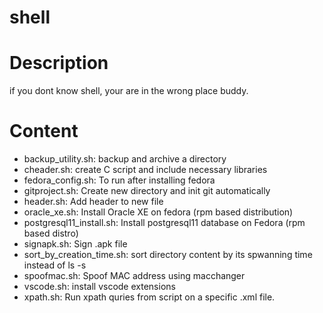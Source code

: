 # shell

# Description
if you dont know shell, your are in the wrong place buddy.



# Content

  * backup_utility.sh: backup and archive a directory
  * cheader.sh: create C script and include necessary libraries
  * fedora_config.sh: To run after installing fedora
  * gitproject.sh: Create new directory and init git automatically
  * header.sh: Add header to new file
  * oracle_xe.sh: Install Oracle XE on fedora (rpm based distribution)
  * postgresql11_install.sh: Install postgresql11 database on Fedora (rpm based distro)
  * signapk.sh: Sign .apk file
  * sort_by_creation_time.sh: sort directory content by its spwanning time instead of ls -s
  * spoofmac.sh: Spoof MAC address using macchanger
  * vscode.sh: install vscode extensions
  * xpath.sh: Run xpath quries from script on a specific .xml file.